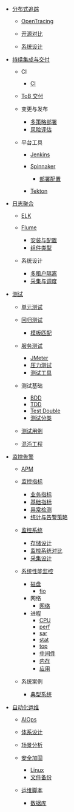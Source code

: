   - [分布式追踪](/分布式追踪/README.md)
    - [OpenTracing](/分布式追踪/OpenTracing/README.md)
      
    - [开源对比](/分布式追踪/开源对比.md)
    - [系统设计](/分布式追踪/系统设计.md)
  - [持续集成与交付](/持续集成与交付/README.md)
    - CI
      - [CI](/持续集成与交付/CI/CI.md)
    - [ToB 交付](/持续集成与交付/ToB%20交付/README.md)
      
    - 变更与发布
      - [多策略部署](/持续集成与交付/变更与发布/多策略部署.md)
      - [风险评估](/持续集成与交付/变更与发布/风险评估.md)
    - 平台工具
      - [Jenkins](/持续集成与交付/平台工具/Jenkins/README.md)
        
      - [Spinnaker](/持续集成与交付/平台工具/Spinnaker/README.md)
        - [部署配置](/持续集成与交付/平台工具/Spinnaker/部署配置.md)
      - [Tekton](/持续集成与交付/平台工具/Tekton/README.md)
        
  - [日志聚合](/日志聚合/README.md)
    - [ELK](/日志聚合/ELK/README.md)
      
    - [Flume](/日志聚合/Flume/README.md)
      - [安装与配置](/日志聚合/Flume/安装与配置.md)
      - [组件类型](/日志聚合/Flume/组件类型.md)
    - 系统设计
      - [多租户隔离](/日志聚合/系统设计/多租户隔离.md)
      - [采集与调度](/日志聚合/系统设计/采集与调度.md)
  - [测试](/测试/README.md)
    - [单元测试](/测试/单元测试/README.md)
      
    - [回归测试](/测试/回归测试/README.md)
      - [模板匹配](/测试/回归测试/模板匹配.md)
    - [服务测试](/测试/服务测试/README.md)
      - [JMeter](/测试/服务测试/JMeter.md)
      - [压力测试](/测试/服务测试/压力测试.md)
      - [测试工具](/测试/服务测试/测试工具.md)
    - 测试基础
      - [BDD](/测试/测试基础/BDD.md)
      - [TDD](/测试/测试基础/TDD.md)
      - [Test Double](/测试/测试基础/Test%20Double.md)
      - [测试分类](/测试/测试基础/测试分类.md)
    - [测试用例](/测试/测试用例/README.md)
      
    - [混沌工程](/测试/混沌工程/README.md)
      
  - [监控告警](/监控告警/README.md)
    - [APM](/监控告警/APM/README.md)
      
    - [监控指标](/监控告警/监控指标/README.md)
      - [业务指标](/监控告警/监控指标/业务指标.md)
      - [基础指标](/监控告警/监控指标/基础指标.md)
      - [异常检测](/监控告警/监控指标/异常检测.md)
      - [统计与告警策略](/监控告警/监控指标/统计与告警策略.md)
    - [监控系统](/监控告警/监控系统/README.md)
      - [存储设计](/监控告警/监控系统/存储设计.md)
      - [监控系统对比](/监控告警/监控系统/监控系统对比.md)
      - [采集设计](/监控告警/监控系统/采集设计.md)
    - [系统性能监控](/监控告警/系统性能监控/README.md)
      - [磁盘](/监控告警/系统性能监控/磁盘/README.md)
        - [fio](/监控告警/系统性能监控/磁盘/fio.md)
      - 网络
        - [网络](/监控告警/系统性能监控/网络/网络.md)
      - 进程
        - [CPU](/监控告警/系统性能监控/进程/CPU.md)
        - [perf](/监控告警/系统性能监控/进程/perf.md)
        - [sar](/监控告警/系统性能监控/进程/sar.md)
        - [stat](/监控告警/系统性能监控/进程/stat.md)
        - [top](/监控告警/系统性能监控/进程/top.md)
        - [中间件](/监控告警/系统性能监控/进程/中间件.md)
        - [内存](/监控告警/系统性能监控/进程/内存.md)
        - [应用](/监控告警/系统性能监控/进程/应用.md)
    - 系统案例
      - [典型系统](/监控告警/系统案例/典型系统.md)
  - [自动化运维](/自动化运维/README.md)
    - [AIOps](/自动化运维/AIOps/README.md)
      
    - [体系设计](/自动化运维/体系设计.md)
    - [场景分析](/自动化运维/场景分析.md)
    - [安全加固](/自动化运维/安全加固/README.md)
      - [Linux](/自动化运维/安全加固/Linux.md)
      - [文件备份](/自动化运维/安全加固/文件备份.md)
    - [运维脚本](/自动化运维/运维脚本/README.md)
      - [数据库](/自动化运维/运维脚本/数据库.md)